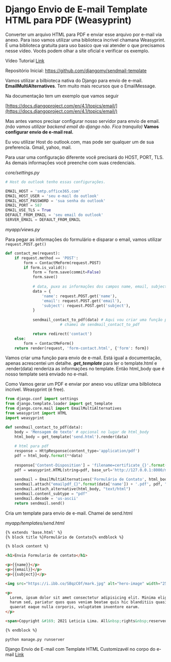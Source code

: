 # Django Envio de E-mail Template HTML para PDF (Weasyprint)

Converter um arquivo HTML para PDF e enviar esse arquivo por e-mail via anexo. Para isso vamos utilizar uma biblioteca incrivel chamana Weasyprint. É uma biblioteca gratuita para uso basico que vai atender o que precisamos nesse vídeo. Vocês podem olhar a site oficial e verificar os exemplo. 

Vídeo Tutorial [Link](https://www.youtube.com/watch?v=jz0f6giWfbI)


Repositório Inicial: https://github.com/djangomy/sendmail-template


Vamos utilizar a bilbioteca nativa do Django para envio de e-mail. **EmailMultiAlternatives**. Tem muito mais recursos que o EmailMessage.

Na documentação tem um exemplo que vamos seguir 

[https://docs.djangoproject.com/en/4.1/topics/email/](https://docs.djangoproject.com/en/4.1/topics/email/)

Mas antes vamos precisar configurar nosso servidor para envio de email. *(não vamos utilizar backend email do django não. Fica tranquilo)* **Vamos configurar envio de e-mail real.**

Eu vou utilizar Host do outlook.com, mas pode ser qualquer um de sua preferencia. Gmail, yahoo, mail.

Para usar uma configuração diferente você precisará do HOST, PORT, TLS.
As demais informações você preenche com suas credenciais. 

*core/settings.py*

```python
# Host do outlook tenho essas configurações.

EMAIL_HOST = 'smtp.office365.com' 
EMAIL_HOST_USER = 'seu e-mail do outlook' 
EMAIL_HOST_PASSWORD = 'sua senha do outlook' 
EMAIL_PORT = 587 
EMAIL_USE_TLS = True
DEFAULT_FROM_EMAIL = 'seu email do outlook'
SERVER_EMAIL = DEFAULT_FROM_EMAIL
```

*myapp/views.py*

Para pegar as informações do formulário e disparar o email, vamos utilizar `request.POST.get()`

```python
def contact_me(request):
    if request.method == 'POST':
        form = ContactMeForm(request.POST) 
        if form.is_valid():
            form = form.save(commit=False)
            form.save()
             
            # data, puxo as informações dos campos name, email, subject.
            data = { 
                'name': request.POST.get('name'), 
                'email': request.POST.get('email'),
                'subject': request.POST.get('subject'),
            }
            
            sendmail_contact_to_pdf(data) # Aqui vou criar uma função para envio
						# chamei de sendmail_contact_to_pdf

            return redirect('contact')
    else:
        form = ContactMeForm()
    return render(request, 'form-contact.html', {'form': form})
```

Vamos criar uma função para envio de e-mail. Está igual a documentação, apenas acrescentei um detalhe. ***get_template*** para ler o template.html e .render(data) renderiza as informações no template. Então html_body que é nosso template será enviado no e-mail. 

Como Vamos gerar um PDF e enviar por anexo vou utilizar uma bilblioteca incrivel. Weasyprint (é free).

```python
from django.conf import settings 
from django.template.loader import get_template  
from django.core.mail import EmailMultiAlternatives 
from weasyprint import HTML     
import weasyprint

def sendmail_contact_to_pdf(data):
    body = 'Mensagem de texto' # opcional no lugar de html_body
    html_body = get_template('send.html').render(data) 
    
    # html para pdf
    response = HttpResponse(content_type='application/pdf')
    pdf = html_body.format(**data)
    
    response['Content-Disposition'] = 'filename=certificate_{}'.format(data['name']) + '.pdf'
    pdf = weasyprint.HTML(string=pdf, base_url='http://127.0.0.1:8000/media').write_pdf(stylesheets=[weasyprint.CSS(string='body { font-family: serif}')]) 
    
    sendmail = EmailMultiAlternatives('Formulário de Contato', html_body, settings.DEFAULT_FROM_EMAIL, to=['leticialimacgi@gmail.com'])
    sendmail.attach("emailpdf_{}".format(data['name']) + '.pdf', pdf, "application/pdf")
    sendmail.attach_alternative(html_body, "text/html")
    sendmail.content_subtype = "pdf"  
    sendmail.decode = 'us-ascii'
    return sendmail.send()
```

Cria um template para envio de e-mail. Chamei de send.html

*myapp/templates/send.html* 

```html
{% extends 'base.html' %} 
{% block title %}Formulário de Contato{% endblock %}

{% block content %}

<h1>Envia Formulario de contato</h1>

<p>{{name}}</p>
<p>{{email}}</p>
<p>{{subject}}</p>

<img src="https://i.ibb.co/SBqzC0f/mark.jpg" alt="hero-image" width="250"/>

<p>
  Lorem, ipsum dolor sit amet consectetur adipisicing elit. Minima eligendi odio
  harum sed, pariatur quos quas veniam beatae quis hic blanditiis quasi iure
  quaerat eaque nulla corporis, voluptatem inventore earum.
</p>

<span>Copyright &#169; 2021 Leticia Lima. All&nbsp;rights&nbsp;reserved.</span>

{% endblock %}
```

`python manage.py runserver`

Django Envio de E-mail com Template HTML Customizavél no corpo do e-mail [Link](https://github.com/djangomy/sendmail-template)

